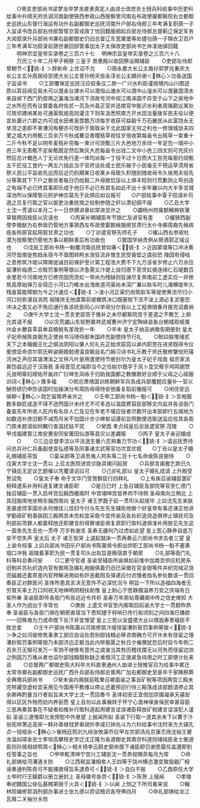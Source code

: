 <!-- { "loadSidebar": true } -->
　　○癸亥吏部尚书梁梦龙卒梦龙直隶真定人由进士改庶吉士授兵科给事中历吏科给事中升顺天府丞调河南副使狭西参政山西按察使河南右布政使擢都察院右佥都御史巡抚山东督行海运有功升右副都御史巡抚河南升户部右侍郎三年考满复职荫一子入监读书改兵部右侍郎暂管京营戎政丁忧回籍服阕起兵部左侍郎总督蓟辽保定军务大阅叙录升兵部尚书兼右副都御史仍旧总督辽东宽奠堡等处捷功荫一子锦衣卫百户三年考满军功叙录前荫世袭回部管事加太子太保改吏部尚书乞休准驰驿回籍
　　明神宗显皇帝实录卷之三百六十七
　明神宗显皇帝实录卷之三百六十八
　　万历三十年二月甲子朔祭  三皇子  景惠殿以收回祭设赐辅臣
　　○吏部左侍郎曾朝节＜锍-釒＞辞新命  上优诏不允
　　○荫永嘉大长公主裔孙郭梦兆重庆大长公主玄孙周居经崇德大长公主曾孙杨天佐永淳长公主嫡孙谢＜棥心＞功各送国子监读书
　　○工部覆保定巡抚汪应蛟条议二款一广兴水利臣谨按境内山川图迹质以耳目闻见易水可以溉金台滹水可以溉恒山溏水可以溉中山滏水可以溉襄国漳水来自邺下西门豹尝用之瀛海当诸河下流故号河中视江南泽国不异至于山下之泉地中之水所在而有议督委各府佐贰一员及州县正官并选南官中能识水利者周循勘议某处可筑坝建闸某处可通渠筑堤高则灌注下则车汲悉照南方开水田法量拨军民夫役以便宜处置计六郡之内可成水田者奚啻数万顷每岁收获可益榖千万石畿民从此富饶永无旱涝之患即不幸漕河有梗亦可改折于南取籴于北此国家无穷之利也一修理城垣夫四里之城大约用甎三百余万今秋成薥豆黍稷秸草视往岁倍收第每亩令出秸草一束重十二斤今秋不足以明年麦秸补完每一束计可烧甎三片大邑地万余顷一年足包一城中小邑三年无患甎不足矣甎既足然后聚灰大邑每亩令出钱二文中小邑三四文则可充灰价然后总计概邑人丁无论优免行差一体均派每一丁役不过十日而大工告完每窑约烧甎五千匠役工食约一两五六钱此当于官府设处或士民乐输于小民毫无干预运草须用省祭义民公平监收先远而后近仍刻期某日收某乡毋致久积随到随收毋令久侯用夫役先分等第其下下户之极贫者每日仍给榖二升毋致饥馁以上俱丰稔则行荒歉则止苟创造之有端不必已终其事即乐成于他日不必已有其名如此不出十余年畿以内大半多坚城深池所以保障黎元拱护神京莫先于此俱应如议报可　　○户部给事中夏子阳请补司道之员复行取之官以振吏治重抚按之权制参随之奸以肃纪纲不报
　　○乙丑大学士沈一贯请以本月二十一日恭撰讲章如常进览许之
　　○蠲杨州府属额解麻铁蒲草银两因按臣以灾请也
　　○丙寅补赐辅臣年节银纻及讲官有差
　　○擢狭西副使李徽猷为右参政仍管地方事狭西左布政使霍鹏候服阕甘肃行太仆寺卿周裔先候病痊各照原官起用叙甘肃之功也
　　○丁卯遣官祭先师孔子　　○擢山西右参政杜潜为按察使仍管地方事以朝鲜善后有功故也
　　○罢国学纳贡例从祭酒郭正域议也
　　○戊辰工部尚书杨一魁覆河南巡抚曾如春＜锍-釒＞近因蒙墙等口冲决黄河尽皆南徙势趋永宿今不亟图转盻水涨狂流非惟生民受昏垫之虞抑恐  陵园有侵啮之患修筑汴堤以障南徙诚目前保护至计第工程浩大费不下九万该省岁修止六万余应留漕折临德二仓赃罚事例等银以济急需又汴堤上自归德下至灵虹接连绵仁石堤数百余里若今河南地方已修完固而灵虹一带尚为残缺则狂澜尽复奔南前工虚实应一并修筑高厚始保万全宿迁小河口乃睢水出洩故道河渠尚未深广兼以耿车时儿滩横堤年久残废莫能障御为今之计速应＜锍-釒＞浚小河正渠仍培筑耿车等堤使黄流尽归小河口则弥漫自消而  祖陵庶无他虞第前堤概筑决口既塞傥下流不浚上源必复淤塞恐冲决之患又必不免应通行各该抚臣同心兴举毋分尔我以上工程俱限春月报完诏嘉纳之
　　○庚午大学士沈一贯言吏部苦于推补之未尽都察院苦于差遣之不敷乞  上俯允其请不报
　　○以灾荒蠲山东钜野嘉祥武城曹州济宁定陶峄县鱼台朝城观城濮州金乡滕县莘县单县粮税有差改折一年
　　○辛未  皇太子纳吉纳徵告期册封  皇太子妃命候陈良弼充正使尚书冯琦侍郎朱国祚充副使持节行礼
　　○制曰朕惟储贰天下之本婚姻王化之纲法阴阳以肇人伦礼先正始求窈窕以承内职思在进贤既得令仪爰颁显命咨尔郭氏粹姿婉娩懿德温良毓自名门娴习诗书礼乐教于师氏敬修鞶悦珩璜河洲乏声应其谐渭涘之文祥凡叶是用遣使持节册封尔为皇太子妃于戏我  祖宗家法甚饬益远迈于汉唐我  圣母壸范尤端即当今之任姒尔既孚于凤卜宜交儆乎鸡鸣弼赞元良明章妇顺佑开胤祚广衍坤生风咏于归助我国都之教雅歌好合顺于父母之心祗服训词＜棥心＞膺多福
　　○把总萧靖国训练朝鲜军兵告成兵部覆题应量补一官以酬劳绩仍申饬该国时加操演分布周防毋得恃安弛备复蹈前辙报可
　　○闲住安远侯柳＜棥心＞勋乞留南养亲许之
　　○壬申工部尚书杨一魁＜锍-釒＞言袍服数多缺匠成造不得不选然国计未纾尤不可多选以滋糜费容臣部移文内监并各该衙门备查先年所收人匠内有名存人亡及见在年老不堪应役者尽数开出本部即行五城地方如数选补庶旧额不减而月米不加国计亦少禆矣诏遵前旨照数便选取送监应役其各衙门原未题请如何輙行查滋扰姑不究
　　○癸酉  孝贞纯皇后忌辰遣官祭  茂陵
　　○甲戌福建晋江南安惠安同安莆田仙游等县灾以差蠲赈
　　○丙子  皇太子亲迎婚成
　　○
　　○三边总督李汶以平洮泯生番六忍熟番力节功＜锍-釒＞请巡抚贾待问总兵孙仁兵备副使袁弘德等及同事诸文武等官功次宜优叙　　○丁丑以皇太子婚礼赐辅臣茶饭
　　○宴朵颜等卫进贡夷人邦失等二百十七名命侯陈良弼侍
　　○戊寅大学士沈一贯以  上召太医院进宫诊脉具揭问起居
　　○兵部言阖套乞款已久宁镇迄无定议乞题催以凭覆请诏曰可
　　○己卯礼部以  皇太子婚礼成请  上升殿受贺诏免
　　○皇太子奉  命于文华门受贺群臣行四拜礼
　　○上有疾召谕辅臣罢矿税释逮系补用科道复建言诸臣职
　　○是日巳时  上急召辅臣及部院等官至仁德门独召辅臣一贯入启祥宫后殿西暖阁时  中宫翊坤宫皆养疴不侍侧  圣母南向立稍北  上具冠服席地坐稍东偏西南向  皇太子  诸王罗跪于前一贯叩头起居毕  上曰沈先生来朕恙甚虗烦享国亦永何憾佳儿佳妇今付与先生先生辅佐他做个好皇帝有事还谏正他讲学勤政矿税事朕因三殿两宫未完权宜采取今宜传谕及各处织造烧造俱停止镇抚司及刑部前项罪人都着释放还职建言的得罪诸臣俱复原职行取科道俱准补用朕见先生这一面舍先生去也一贯呼  万岁称谢言  圣寿无疆何乃过虑如此望  皇上宽心静养自底万安不觉失声  皇太后  太子  诸王皆哭  上遽起就床一贯再奏云六部尚书求去者三望  皇上谕令视事  上曰兵部尚书田乐户部尚书陈蕖俱令即出供职工部尚书杨一魁不塞黄堌口冲我  祖陵着革职为民一贯复叩头出拟旨是晚宿直于朝房
　　○礼部等衙门礼科等科会奏问安
　　○二更守官递  圣谕至辅臣所谕俱如前惟中加南京供应机房系旧制并苏杭织造内官有御用及婚礼袍服俱着仍旧已采徵在官金银等件并织完绒疋烧完磁器还着原差内官押解进用如有奸恶截阻及驿递应付迟慢者指名参处数语一贯回奏臣正对群医问  圣体所患具言决无意外不必深忧况今  明旨一下所以造福四海者无穷普天率土万口同祝天地神明阴相扶助惟  皇上耐心宁思静摄温养万安之庆端有日矣所奉  圣谕臣即传各衙门布告远近令共祈  圣寿万年原帖尊藏阁中传之信史俾知  大圣人作为逈出于寻常也
　　○庚辰  上遣文书官至内阁取回前谕大学士一贯题昨恭奉  圣谕臣与各衙门俱在朝房直宿当下悉知捷于桴响已传行矣顷刻之间四海已播欲一一回殊难为力成命既下反汗非宜惟望  皇上三思以全盛德大业以增遐寿景福臣不胜忠爱
　　○壬午户部尚书陈蕖以河南修筑汴堤径留漕折赃罚事例等银＜锍-釒＞争之曰河堤修筑事隶工部应自设处若别部钱粮必移咨商确方可开许未有径留之理漕折赃罚事例等银乃本部济边正额当此内帑极匮之秋日夕催儧犹恐后时目今年例二百余万无银可发万一军饷不继倐有意外之虞谁当其咎历稽往牒无以河务而径留边饷之例固万万难从者也诏尔部钱粮既称缺乏难借河工正值紧急待用之时工部便计处来说
　　○总督两广都御史陈大科卒大科直隶通州人由进士授推官召为给事中累迁太常寺卿右副都御史巡抚广西升兵部右侍郎总督两广加右都御史至是卒于家赐祭葬全典赠兵部尚书　　○癸未谕内阁朕前眩晕召卿面谕之事且矿税等项因两宫三殿未完帑藏空虚权宜采用见今国用不敷难以停止还着照旧行待三殿落成该部题请停止其余卿再酌量当行者拟旨来大学士沈一贯回奏今  圣体初安正宜倍加崇摄凝承天禧安得以区区外物而妨内养臣愿  皇上且勿以此事展转于怀宁心澹神保身保民幸甚容臣三思再奏其事在不疑者如推补行取科道起用建言诖误诸臣释放矿税建言诖误犯人谨拟  圣谕三道惟即允发预慰中外悬望  上报闻所拟  圣谕下行取一道其余未下以曹于汴翁宪祥萧近高宋一韩孙善继钱梦皋胡忻李成已钟兆斗为六科给事中沈时来方大镇孔贞一钱桓余＜棥心＞衡杨廷筠刘九经张攸渠乔应甲左宗郢汤兆京康丕扬沈裕王夔龙温如璋金忠士李培高攀枝史学迁沈正隆为各道御史其南京科道则储纯臣金士衡道臣则孙居相胡鹗周＜棥心＞相关扬李云鹄史弼命既下诸臣即日谢恩履任盖遵即到任管事之旨也
　　○甲申乾清坤宁宫兴工辅臣沈一贯恭视赐茶每月为常
　　○命礼部铸给河漕道关防
　　○江西税监潘相舍人王四等于饶州横恣激变致毁器厂相诬奏通判陈奇可不能捕救得旨系逮奇可＜锍-釒＞自白不报
　　○乙酉原任大学士申时行王鍚爵以册立册封上  圣母徽号各赍＜锍-釒＞陈贺  上报闻
　　○孝陵奉祀魏国公徐弘基赐第毁于火具＜锍-釒＞以闻  上悯之下所司看来说
　　○翰林院编修郭淐刑部办事进士张九德以赍诏稽迟各夺俸四月
　　○命礼部铸给龙江瓦屑二关抽分关防

